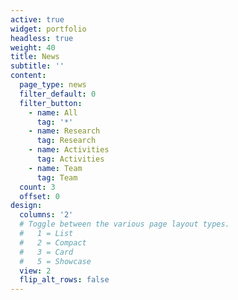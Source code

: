 ```yaml
---
active: true
widget: portfolio
headless: true
weight: 40
title: News
subtitle: ''
content:
  page_type: news
  filter_default: 0
  filter_button:
    - name: All
      tag: '*'
    - name: Research
      tag: Research
    - name: Activities
      tag: Activities
    - name: Team
      tag: Team
  count: 3
  offset: 0
design:
  columns: '2'
  # Toggle between the various page layout types.
  #   1 = List
  #   2 = Compact
  #   3 = Card
  #   5 = Showcase
  view: 2
  flip_alt_rows: false
---
```

